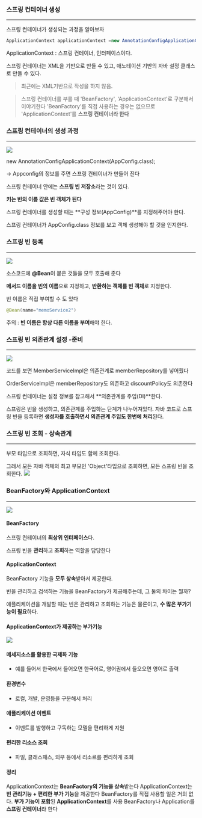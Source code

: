 
### 스프링 컨테이너 생성

---
스프링 컨테이너가 생성되는 과정을 알아보자

```java
ApplicationContext applicationContext =new AnnotationConfigApplicationContext(AppConfig.class);
```
ApplicationContext : 스프링 컨테이너, 인터페이스이다.

스프링 컨테이너는 XML을 기반으로 만들 수 있고, 애노테이션 기반의 자바 설정 클래스로 만들 수 있다.
> 최근에는 XML기반으로 작성을 하지 않음.

>스프링 컨테이너를 부를 때 'BeanFactory', 'ApplicationContext'로 구분해서 이야기한다
'BeanFactory'를 직접 사용하는 경우는 없으므로 'ApplicationContext'를 **스프링 컨테이너라 한다**

### 스프링 컨테이너의 생성 과정

---

![](https://velog.velcdn.com/images/kimnow/post/0858e106-f8e7-43cb-ad24-1b7282c56b7b/image.png)

new AnnotationConfigApplicationContext(AppConfig.class);

-> Appconfig의 정보를 주면 스프링 컨테이너가 만들어 진다

스프링 컨테이너 안에는 **스프링 빈 저장소**라는 것이 있다.

**키는 빈의 이름 값은 빈 객체가 된다**

스프링 컨테이너를 생성할 때는 **구성 정보(AppConfig)**를 지정해주어야 한다.

스프링 컨테이너가 AppConfig.class 정보를 보고 객체 생성해야 할 것을 인지한다.


### 스프링 빈 등록

---

![](https://velog.velcdn.com/images/kimnow/post/5e3c3c69-f823-4911-ade1-bb925e0435ee/image.png)

소스코드에 **@Bean**이 붙은 것들을 모두 호출해 준다

**메서드 이름을 빈의 이름**으로 지정하고, **반환하는 객체를 빈 객체**로 지정한다.

빈 이름은 직접 부여할 수 도 있다
```java
@Bean(name="memoService2")
```

주의 : **빈 이름은 항상 다른 이름을 부여**해야 한다.

### 스프링 빈 의존관계 설정 -준비

---

![](https://velog.velcdn.com/images/kimnow/post/ea8298da-3eeb-42b8-80b5-52bce2b371db/image.png)

코드를 보면 MemberServiceImpl은 의존관계로 memberRepository를 넣어줬다

OrderServiceImpl은 memberRepository도 의존하고 discountPolicy도 의존한다

스프링 컨테이너는 설정 정보를 참고해서 **의존관계를 주입(DI)**한다.


스프링은 빈을 생성하고, 의존관계를 주입하는 단계가 나누어져있다.
자바 코드로 스프링 빈을 등록하면 **생성자를 호출하면서 의존관계 주입도 한번에 처리**된다.

### 스프링 빈 조회 - 상속관계

---

부모 타입으로 조회하면, 자식 타입도 함께 조회한다.

그래서 모든 자바 객체의 최고 부모인 'Object'타입으로 조회하면, 모든 스프링 빈을 조회한다.
![](https://velog.velcdn.com/images/kimnow/post/b1d50d27-da84-49f9-8fc8-95c6ab98d422/image.png)

### BeanFactory와 ApplicationContext

---

![](https://velog.velcdn.com/images/kimnow/post/64f4d107-dc59-4f16-8481-4206d3f4f151/image.png)

#### BeanFactory
스프링 컨테이너의 **최상위 인터페이스**다.

스프링 빈을 **관리**하고 **조회**하는 역할을 담당한다

#### ApplicationContext
BeanFactory 기능을 **모두 상속**받아서 제공한다.

빈을 관리하고 검색하는 기능을 BeanFactory가 제공해주는데, 그 둘의 차이는 뭘까?

애플리케이션을 개발할 때는 빈은 관리하고 조회하는 기능은 물론이고, **수 많은 부가기능이 필요**하다.

#### ApplicationContext가 제공하는 부가기능
![](https://velog.velcdn.com/images/kimnow/post/c7e9de48-85d0-4195-a613-8e3abefc94d6/image.png)

#### 메세지소스를 활용한 국제화 기능
- 예를 들어서 한국에서 들어오면 한국어로, 영어권에서 들오오면 영어로 출력

#### 환경변수
- 로컬, 개발, 운영등을 구분해서 처리

#### 애플리케이션 이벤트
- 이벤트를 발행하고 구독하는 모델을 편리하게 지원

#### 편리한 리소스 조회
- 파일, 클래스패스, 외부 등에서 리소르를 편리하게 조회

#### 정리
ApplicationContext는 **BeanFactory의 기능을 상속**받는다
ApplicationContext는 **빈 관리기능 + 편리한 부가 기능**을 제공한다
BeanFactory를 직접 사용할 일은 거의 없다. **부가 기능이 포함**된 **ApplicationContext**를 사용
BeanFactory나 Application를 **스프링 컨테이너**라 한다





